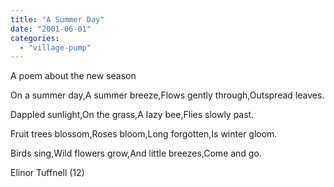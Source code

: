 ```yaml
---
title: "A Summer Day"
date: "2001-06-01"
categories: 
  - "village-pump"
---
```


A poem about the new season

On a summer day,A summer breeze,Flows gently through,Outspread leaves.

Dappled sunlight,On the grass,A lazy bee,Flies slowly past.

Fruit trees blossom,Roses bloom,Long forgotten,Is winter gloom.

Birds sing,Wild flowers grow,And little breezes,Come and go.

Elinor Tuffnell (12)
